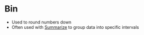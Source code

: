 # Bin

- Used to round numbers down
- Often used with [Summarize](summarize.md) to group data into specific intervals

